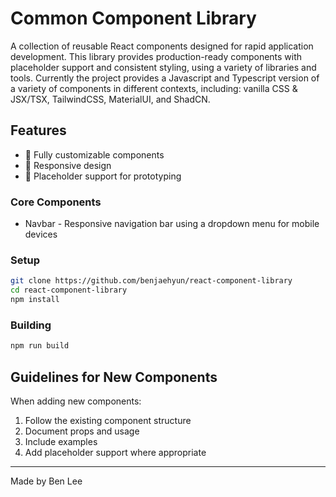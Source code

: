 # Common Component Library

A collection of reusable React components designed for rapid application development. This library provides production-ready components with placeholder support and consistent styling, using a variety of libraries and tools. Currently the project provides a Javascript and Typescript version of a variety of components in different contexts, including: vanilla CSS & JSX/TSX, TailwindCSS, MaterialUI, and ShadCN. 

## Features

- 🎨 Fully customizable components 
- 📱 Responsive design 
- 🔄 Placeholder support for prototyping





### Core Components
- Navbar - Responsive navigation bar using a dropdown menu for mobile devices


### Setup

```bash
git clone https://github.com/benjaehyun/react-component-library
cd react-component-library
npm install
```


### Building

```bash
npm run build
```



## Guidelines for New Components

When adding new components:

1. Follow the existing component structure
2. Document props and usage
3. Include examples
4. Add placeholder support where appropriate

---

Made by Ben Lee